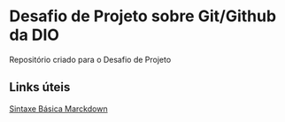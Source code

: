 # Desafio de Projeto sobre Git/Github da DIO
Repositório criado para o Desafio de Projeto

## Links úteis

[Sintaxe Básica Marckdown](https://www.markdownguide.org/)
